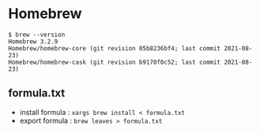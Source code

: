 # Homebrew

```
$ brew --version
Homebrew 3.2.9
Homebrew/homebrew-core (git revision 05b8236bf4; last commit 2021-08-23)
Homebrew/homebrew-cask (git revision b9170f0c52; last commit 2021-08-23)
```

## formula.txt

* install formula : `xargs brew install < formula.txt`
* export formula : `brew leaves > formula.txt`
